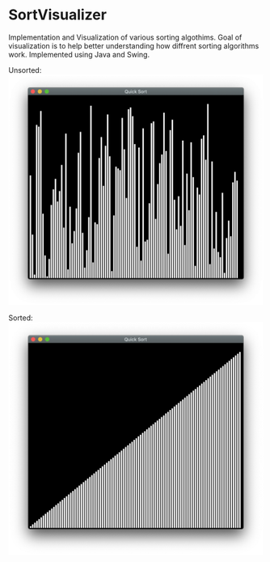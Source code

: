 # SortVisualizer

Implementation and Visualization of various sorting algothims.
Goal of visualization is to help better understanding how diffrent sorting algorithms work.
Implemented using Java and Swing.

Unsorted:
![Unsorted](img/unsorted.png)

Sorted:
![Sorted](img/sorted.png)
